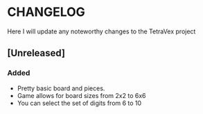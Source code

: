 # CHANGELOG
Here I will update any noteworthy changes to the TetraVex project

## [Unreleased]
### Added
- Pretty basic board and pieces.
- Game allows for board sizes from 2x2 to 6x6
- You can select the set of digits from 6 to 10

